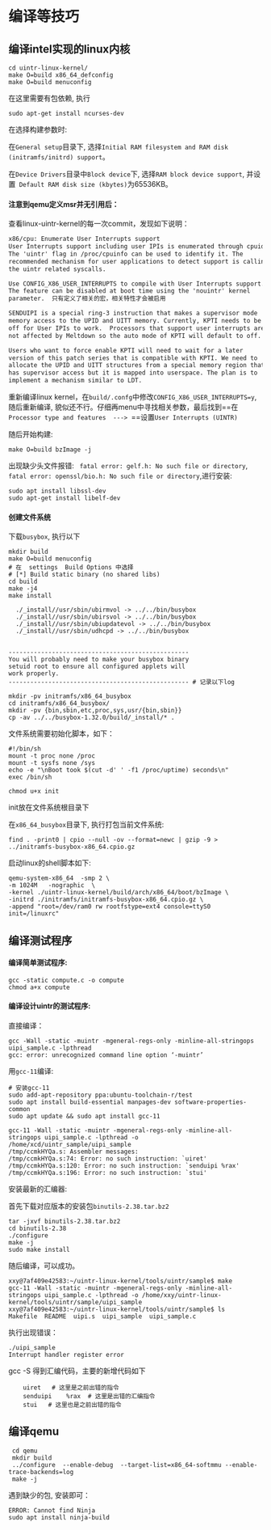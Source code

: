 # 编译等技巧

## 编译intel实现的linux内核

```shell
cd uintr-linux-kernel/
make O=build x86_64_defconfig
make O=build menuconfig
```

在这里需要有包依赖, 执行

```shell
sudo apt-get install ncurses-dev
```

在选择构建参数时:

在`General setup`目录下, 选择`Initial RAM filesystem and RAM disk (initramfs/initrd) support`。

在`Device Drivers`目录中`Block device`下, 选择`RAM block device support`, 并设置` Default RAM disk size (kbytes)`为65536KB。

#### 注意到qemu定义msr并无引用后：

查看linux-uintr-kernel的每一次commit，发现如下说明：

```txt
x86/cpu: Enumerate User Interrupts support
User Interrupts support including user IPIs is enumerated through cpuid.
The 'uintr' flag in /proc/cpuinfo can be used to identify it. The
recommended mechanism for user applications to detect support is calling
the uintr related syscalls.

Use CONFIG_X86_USER_INTERRUPTS to compile with User Interrupts support.
The feature can be disabled at boot time using the 'nouintr' kernel
parameter.  只有定义了相关的宏，相关特性才会被启用

SENDUIPI is a special ring-3 instruction that makes a supervisor mode
memory access to the UPID and UITT memory. Currently, KPTI needs to be
off for User IPIs to work.  Processors that support user interrupts are
not affected by Meltdown so the auto mode of KPTI will default to off.

Users who want to force enable KPTI will need to wait for a later
version of this patch series that is compatible with KPTI. We need to
allocate the UPID and UITT structures from a special memory region that
has supervisor access but it is mapped into userspace. The plan is to
implement a mechanism similar to LDT.
```

重新编译linux kernel，在`build/.confg`中修改`CONFIG_X86_USER_INTERRUPTS=y`, 随后重新编译, 貌似还不行。仔细再menu中寻找相关参数，最后找到==在`Processor type and features  ---> `==设置`User Interrupts (UINTR) `

随后开始构建:

```shell
make O=build bzImage -j
```

出现缺少头文件报错: ` fatal error: gelf.h: No such file or directory`, `fatal error: openssl/bio.h: No such file or directory`,进行安装:

```shell
sudo apt install libssl-dev
sudo apt-get install libelf-dev
```

#### 创建文件系统

下载`busybox`, 执行以下

```shell
mkdir build
make O=build menuconfig
# 在  settings  Build Options 中选择                                                                                                                       # [*] Build static binary (no shared libs)
cd build
make -j4
make install
```

```shell
  ./_install//usr/sbin/ubirmvol -> ../../bin/busybox
  ./_install//usr/sbin/ubirsvol -> ../../bin/busybox
  ./_install//usr/sbin/ubiupdatevol -> ../../bin/busybox
  ./_install//usr/sbin/udhcpd -> ../../bin/busybox


--------------------------------------------------
You will probably need to make your busybox binary
setuid root to ensure all configured applets will
work properly.
-------------------------------------------------- # 记录以下log
```

```shell
mkdir -pv initramfs/x86_64_busybox
cd initramfs/x86_64_busybox/
mkdir -pv {bin,sbin,etc,proc,sys,usr/{bin,sbin}}
cp -av ../../busybox-1.32.0/build/_install/* .
```

文件系统需要初始化脚本，如下：

```shell
#!/bin/sh
mount -t proc none /proc
mount -t sysfs none /sys
echo -e "\nBoot took $(cut -d' ' -f1 /proc/uptime) seconds\n"
exec /bin/sh
```

`chmod u+x init`

init放在文件系统根目录下

在`x86_64_busybox`目录下, 执行打包当前文件系统:

```shell
find . -print0 | cpio --null -ov --format=newc | gzip -9 > ../initramfs-busybox-x86_64.cpio.gz
```

启动linux的shell脚本如下:

```shell
qemu-system-x86_64  -smp 2 \
-m 1024M   -nographic  \
-kernel ./uintr-linux-kernel/build/arch/x86_64/boot/bzImage \
-initrd ./initramfs/initramfs-busybox-x86_64.cpio.gz \
-append "root=/dev/ram0 rw rootfstype=ext4 console=ttyS0 init=/linuxrc"
```



## 编译测试程序

#### 编译简单测试程序:

```shell
gcc -static compute.c -o compute
chmod a+x compute
```

#### 编译设计uintr的测试程序:

直接编译：

```shell
gcc -Wall -static -muintr -mgeneral-regs-only -minline-all-stringops uipi_sample.c -lpthread
gcc: error: unrecognized command line option ‘-muintr’
```

用`gcc-11`编译:

```shell
# 安装gcc-11
sudo add-apt-repository ppa:ubuntu-toolchain-r/test
sudo apt install build-essential manpages-dev software-properties-common
sudo apt update && sudo apt install gcc-11 

gcc-11 -Wall -static -muintr -mgeneral-regs-only -minline-all-stringops uipi_sample.c -lpthread -o /home/xcd/uintr_sample/uipi_sample
/tmp/ccmkHYQa.s: Assembler messages:
/tmp/ccmkHYQa.s:74: Error: no such instruction: `uiret'
/tmp/ccmkHYQa.s:120: Error: no such instruction: `senduipi %rax'
/tmp/ccmkHYQa.s:196: Error: no such instruction: `stui'
```

安装最新的汇编器:

首先下载对应版本的安装包`binutils-2.38.tar.bz2 `

```shell
tar -jxvf binutils-2.38.tar.bz2
cd binutils-2.38
./configure
make -j
sudo make install
```

随后编译，可以成功。

```shell
xxy@7af409e42583:~/uintr-linux-kernel/tools/uintr/sample$ make
gcc-11 -Wall -static -muintr -mgeneral-regs-only -minline-all-stringops uipi_sample.c -lpthread -o /home/xxy/uintr-linux-kernel/tools/uintr/sample/uipi_sample
xxy@7af409e42583:~/uintr-linux-kernel/tools/uintr/sample$ ls
Makefile  README  uipi.s  uipi_sample  uipi_sample.c
```

执行出现错误：

```shell
./uipi_sample 
Interrupt handler register error
```

gcc -S 得到汇编代码，主要的新增代码如下

```assembly
	uiret   # 这里是之前出错的指令
	senduipi	%rax  # 这里是出错的汇编指令
	stui   # 这里也是之前出错的指令
```



## 编译qemu

```shell
 cd qemu
 mkdir build
 ../configure  --enable-debug  --target-list=x86_64-softmmu --enable-trace-backends=log
 make -j
```

遇到缺少的包, 安装即可：

```shell
ERROR: Cannot find Ninja
sudo apt install ninja-build
```

## 